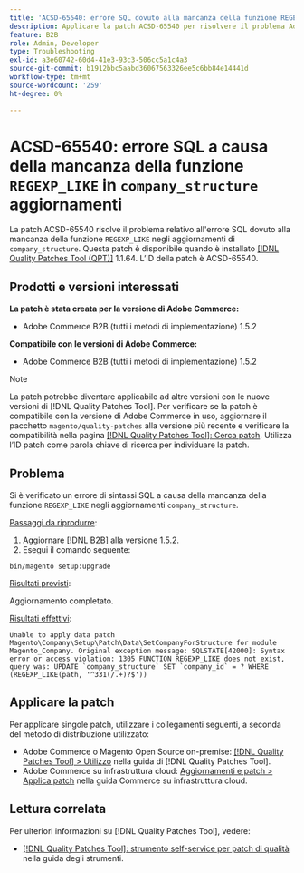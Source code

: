```yaml
---
title: 'ACSD-65540: errore SQL dovuto alla mancanza della funzione REGEXP_LIKE negli aggiornamenti company_structure'
description: Applicare la patch ACSD-65540 per risolvere il problema Adobe Commerce in cui si verifica un errore SQL a causa della mancanza della funzione REGEXP_LIKE negli aggiornamenti company_structure.
feature: B2B
role: Admin, Developer
type: Troubleshooting
exl-id: a3e60742-60d4-41e3-93c3-506cc5a1c4a3
source-git-commit: b1912bbc5aabd36067563326ee5c6bb84e14441d
workflow-type: tm+mt
source-wordcount: '259'
ht-degree: 0%

---
```


# ACSD-65540: errore SQL a causa della mancanza della funzione `REGEXP_LIKE` in `company_structure` aggiornamenti

La patch ACSD-65540 risolve il problema relativo all&#39;errore SQL dovuto alla mancanza della funzione `REGEXP_LIKE` negli aggiornamenti di `company_structure`. Questa patch è disponibile quando è installato [[!DNL Quality Patches Tool (QPT)]](/help/tools/quality-patches-tool/quality-patches-tool-to-self-serve-quality-patches.md) 1.1.64. L’ID della patch è ACSD-65540.

## Prodotti e versioni interessati

**La patch è stata creata per la versione di Adobe Commerce:**

* Adobe Commerce B2B (tutti i metodi di implementazione) 1.5.2

**Compatibile con le versioni di Adobe Commerce:**

* Adobe Commerce B2B (tutti i metodi di implementazione) 1.5.2

>[!NOTE]
>
>La patch potrebbe diventare applicabile ad altre versioni con le nuove versioni di [!DNL Quality Patches Tool]. Per verificare se la patch è compatibile con la versione di Adobe Commerce in uso, aggiornare il pacchetto `magento/quality-patches` alla versione più recente e verificare la compatibilità nella pagina [[!DNL Quality Patches Tool]: Cerca patch](https://experienceleague.adobe.com/tools/commerce-quality-patches/index.html?lang=it). Utilizza l’ID patch come parola chiave di ricerca per individuare la patch.

## Problema

Si è verificato un errore di sintassi SQL a causa della mancanza della funzione `REGEXP_LIKE` negli aggiornamenti `company_structure`.

<u>Passaggi da riprodurre</u>:

1. Aggiornare [!DNL B2B] alla versione 1.5.2.
1. Esegui il comando seguente:

```
bin/magento setup:upgrade
```

<u>Risultati previsti</u>:

Aggiornamento completato.

<u>Risultati effettivi</u>:

```
Unable to apply data patch Magento\Company\Setup\Patch\Data\SetCompanyForStructure for module Magento_Company. Original exception message: SQLSTATE[42000]: Syntax error or access violation: 1305 FUNCTION REGEXP_LIKE does not exist, query was: UPDATE `company_structure` SET `company_id` = ? WHERE (REGEXP_LIKE(path, '^331(/.+)?$'))
```

## Applicare la patch

Per applicare singole patch, utilizzare i collegamenti seguenti, a seconda del metodo di distribuzione utilizzato:

* Adobe Commerce o Magento Open Source on-premise: [[!DNL Quality Patches Tool] > Utilizzo](/help/tools/quality-patches-tool/usage.md) nella guida di [!DNL Quality Patches Tool].
* Adobe Commerce su infrastruttura cloud: [Aggiornamenti e patch > Applica patch](https://experienceleague.adobe.com/docs/commerce-cloud-service/user-guide/develop/upgrade/apply-patches.html?lang=it) nella guida Commerce su infrastruttura cloud.

## Lettura correlata

Per ulteriori informazioni su [!DNL Quality Patches Tool], vedere:

* [[!DNL Quality Patches Tool]: strumento self-service per patch di qualità](/help/tools/quality-patches-tool/quality-patches-tool-to-self-serve-quality-patches.md) nella guida degli strumenti.
